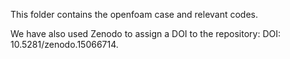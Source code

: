 This folder contains the openfoam case and relevant codes.

We have also used Zenodo to assign a DOI to the repository: DOI: 10.5281/zenodo.15066714.
